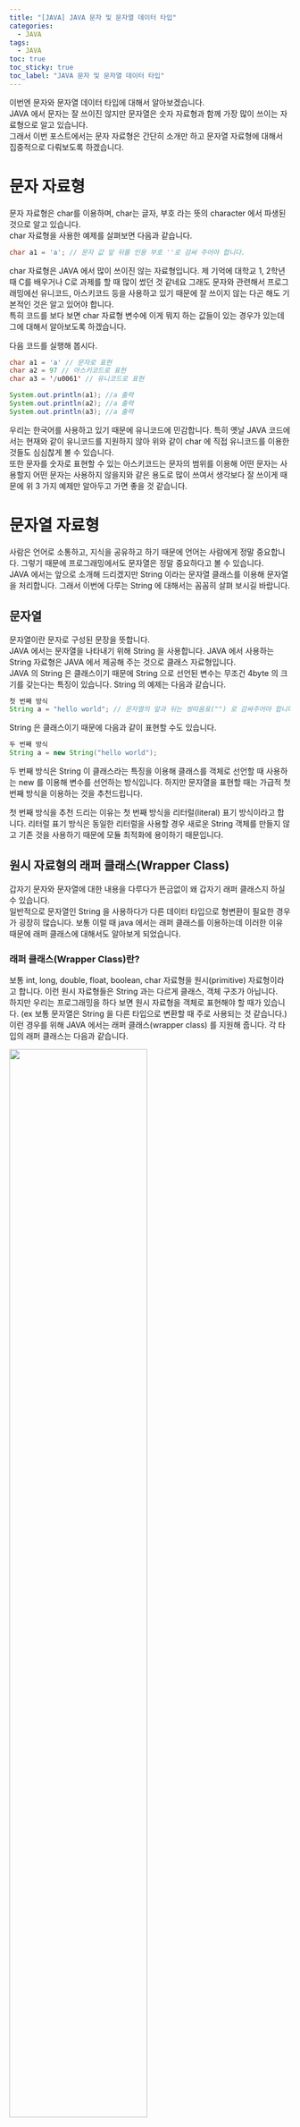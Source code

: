 ```yaml
---
title: "[JAVA] JAVA 문자 및 문자열 데이터 타입"
categories:
  - JAVA
tags:
  - JAVA
toc: true
toc_sticky: true
toc_label: "JAVA 문자 및 문자열 데이터 타입"
---
```


이번엔 문자와 문자열 데이터 타입에 대해서 알아보겠습니다.   
JAVA 에서 문자는 잘 쓰이진 않지만 문자열은 숫자 자료형과 함께 가장 많이 쓰이는 자료형으로 알고 있습니다.   
그래서 이번 포스트에서는 문자 자료형은 간단히 소개만 하고 문자열 자료형에 대해서 집중적으로 다뤄보도록 하겠습니다.

# 문자 자료형

문자 자료형은 char를 이용하며, char는 글자, 부호 라는 뜻의 character 에서 파생된 것으로 알고 있습니다.   
char 자료형을 사용한 예제를 살펴보면 다음과 같습니다.

``` java
char a1 = 'a'; // 문자 값 앞 뒤를 인용 부호 ''로 감싸 주어야 합니다.
```

char 자료형은 JAVA 에서 많이 쓰이진 않는 자료형입니다. 제 기억에 대학교 1, 2학년 때 C를 배우거나 C로 과제를 할 때 많이 썼던 것 같네요 그래도 문자와 관련해서 프로그래밍에선 유니코드, 아스키코드 등을 사용하고 있기 때문에 잘 쓰이지 않는 다곤 해도 기본적인 것은 알고 있어야 합니다.   
특히 코드를 보다 보면 char 자료형 변수에 이게 뭐지 하는 값들이 있는 경우가 있는데 그에 대해서 알아보도록 하겠습니다.

다음 코드를 실행해 봅시다.

``` java
char a1 = 'a' // 문자로 표현
char a2 = 97 // 아스키코드로 표현
char a3 = '/u0061' // 유니코드로 표현

System.out.println(a1); //a 출력
System.out.println(a2); //a 출력
System.out.println(a3); //a 출력

```

우리는 한국어를 사용하고 있기 때문에 유니코드에 민감합니다. 특히 옛날 JAVA 코드에서는 현재와 같이 유니코드를 지원하지 않아 위와 같이 char 에 직접 유니코드를 이용한 것들도 심심찮게 볼 수 있습니다.   
또한 문자를 숫자로 표현할 수 있는 아스키코드는 문자의 범위를 이용해 어떤 문자는 사용할지 어떤 문자는 사용하지 않을지와 같은 용도로 많이 쓰여서 생각보다 잘 쓰이게 때문에 위 3 가지 예제만 알아두고 가면 좋을 것 같습니다.

# 문자열 자료형

사람은 언어로 소통하고, 지식을 공유하고 하기 때문에 언어는 사람에게 정말 중요합니다. 그렇기 때문에 프로그래밍에서도 문자열은 정말 중요하다고 볼 수 있습니다.   
JAVA 에서는 앞으로 소개해 드리겠지만 String 이라는 문자열 클래스를 이용해 문자열을 처리합니다. 그래서 이번에 다루는 String 에 대해서는 꼼꼼히 살펴 보시길 바랍니다.

## 문자열

문자열이란 문자로 구성된 문장을 뜻합니다.   
JAVA 에서는 문자열을 나타내기 위해 String 을 사용합니다. JAVA 에서 사용하는 String 자료형은 JAVA 에서 제공해 주는 것으로 클래스 자료형입니다.   
JAVA 의 String 은 클래스이기 때문에 String 으로 선언된 변수는 무조건 4byte 의 크기를 갖는다는 특징이 있습니다. String 의 예제는 다음과 같습니다.

```java
첫 번째 방식
String a = "hello world"; // 문자열의 앞과 뒤는 쌍따옴표("") 로 감싸주어야 합니다.
```

String 은 클래스이기 때문에 다음과 같이 표현할 수도 있습니다.

```java
두 번째 방식
String a = new String("hello world");
```

두 번째 방식은 String 이 클래스라는 특징을 이용해 클래스를 객체로 선언할 때 사용하는 new 를 이용해 변수를 선언하는 방식입니다. 하지만 문자열을 표현할 때는 가급적 첫 번째 방식을 이용하는 것을 추천드립니다.

첫 번째 방식을 추천 드리는 이유는 첫 번째 방식을 리터럴(literal) 표기 방식이라고 합니다. 리터럴 표기 방식은 동일한 리터럴을 사용할 경우 새로운 String 객체를 만들지 않고 기존 것을 사용하기 때문에 모듈 최적화에 용이하기 때문입니다.

## 원시 자료형의 래퍼 클래스(Wrapper Class)

갑자기 문자와 문자열에 대한 내용을 다루다가 뜬금없이 왜 갑자기 래퍼 클래스지 하실 수 있습니다.   
일반적으로 문자열인 String 을 사용하다가 다른 데이터 타입으로 형변환이 필요한 경우가 굉장히 많습니다. 보통 이럴 때 java 에서는 래퍼 클래스를 이용하는데 이러한 이유 때문에 래퍼 클래스에 대해서도 알아보게 되었습니다.

### 래퍼 클래스(Wrapper Class)란?

보통 int, long, double, float, boolean, char 자료형을 원시(primitive) 자료형이라고 합니다. 이런 원시 자료형들은 String 과는 다르게 클래스, 객체 구조가 아닙니다.   
하지만 우리는 프로그래밍을 하다 보면 원시 자료형을 객체로 표현해야 할 때가 있습니다. (ex 보통 문자열은 String 을 다른 타입으로 변환할 때 주로 사용되는 것 같습니다.)   
이런 경우를 위해 JAVA 에서는 래퍼 클래스(wrapper class) 를 지원해 줍니다. 각 타입의 래퍼 클래스는 다음과 같습니다.

<img src="/assets/images/java/8/wrapper_class_table.png" width="70%" hegiht="60%">

### 래퍼 클래스의 구조도

래퍼 클래스의 구조도는 아래 이미지와 같고, 박싱과 언박싱을 이용합니다.   

- 박싱 : 기본타입의 데이터 -> 래퍼 클래스의 인스턴스로 변환하는 과정
- 언박싱 : 래퍼 클래스의 인스턴스에 저장된 값 -> 기본 타입의 데이터로 꺼내는 과정

```java
//박싱
//Integer 래퍼 클래스 num 에 21의 값을 저장
Integer num = new Integer(21);

//언박싱
//래퍼 클래스 num 의 값을 꺼내 원시 자료형 변수인 n에 저장해 준다.
int n = num.intValue();
```

JDK 1.5 부터는 박싱과 언박싱이 필요한 상황에 JAVA 컴파일러가 자동으로 처리해주니다.   
이런 자동화된 박싱과 언박싱을 오토박싱(AutoBoxing) 과 오토언박싱(AutoUnBoxing) 이라고 부릅니다.

### 래퍼 클래스를 사용하는 경우

1. 일반적으로 우리가 자주 사용하는 것은 문자열을 원시 자료형으로 변환하기 위해 사용합니다.

    일반적으로 아래 예시 처럼 사용하며 래퍼 클래스의 형변환 메소드는 `valueOf` 로 동일합니다.

    ```java
    String a = "10"

    int num = Integer.valueOf(a);
    ```

2. 원시 자료형을 Object 로 변환하고자 할 때 사용됩니다.
3. java.util 패키지의 클래스는 객체만 다루기 때문에 이 때 래퍼 클래스가 사용됩니다.
4. ArrayList 등과 같은 Collection 프레임 워크의 데이터 구조는 원시 자료형이 아닌 객체만 저장이 되고, 이 때 래퍼 클래스를 이용합니다.

## 문자열 내장 메소드

String 자료형의 내장 메소드 중에서 자주 사용하는 것을 알아보도록 하겠습니다. String 자료형의 내장 메소드는 문자열 객체에 속한 함수라 할 수 있습니다.   
문자열 합치기, 분할, 대소문자 변환 등의 문자열을 다양하게 활용할 수 있도록 도와줍니다.

### equals

equals 메소드는 파라매터로 입력을 받은 문자열과 완전히 같은지를 비교하여 true, false 값을 반환합니다.   
아마도 JAVA 의 문자열 메소드 중에서 자주 사용되는 메소드 top3 에 들지 않을까 생각될 정도로 굉장히 빈번하게 사용되는 메소드입니다. 그렇기 때문에 꼭 기억을 해주시는게 좋을 듯 합니다.   
우리는 보통 같은 타입의 데이터를 비교할 때 `==` 를 많이 사용합니다만 JAVA 의 String 의 경우 객체이기 때문에 원시 자료형과는 다르게 equals 를 이용해야 정확한 비교가 가능합니다.   
그래서 python 을 하다가 JAVA 를 하시는 분들은 문자열 비교를 할 때 `==` 를 많이 써서 에러가 발생하는 경우가 잦으리라 생각됩니다. 추가적으로 String 변수의 경우 객체이기 때문에 `null` 과는 비교할 때 `==` 을 사용해야 합니다.   
그럼 예시를 통해 equals 에 대해 자세히 알아보도록 하겠습니다.


equals 를 사용했을 경우

```java
String a = "hello";
String b = "java";
String c = "hello";
System.out.println(a.equals(b)); //false 출력
System.out.println(a.equals(c)); //true 출력
```

equals 를 사용하지 않을 경우

```java
String a = "hello";
String b = new String("hello");
System.out.println(a.equals(b)); //true
System.out.println(a == b); // false
```

equals 를 사용하지 않은 예시를 보면 문자열 a 와 b 는 모두 hello 로 값이 같지만 equals 를 호출하면 true 를, `==` 연산자를 이용하면 false 를 반환합니다. a 와 b 는 값은 같지만 서로 다른 객체이기 때문에 이러한 출력 결과가 나오게 되는 것입니다.   
`==`은 2개의 자료형이 같은 객체인지를 판별할 때 사용하는 연산자이므로 false 를 리턴합니다.

### indexOf

indexOf 는 문자열에서 특정 문자열이 시작되는 위치(인덱스 값)를 반환합니다. 문자열 a 에서 `Java` 가 시작되는 위치를 알고 싶다면 indexOf 를 사용하여 다음처럼 위치를 얻을 수 있습니다.   
indexOf 메소드도 굉장히 자주 사용되는 메소드이므로 기억해 주시길 바랍니다.

```java
String a = "Hello Java";
System.out.println(a.indexOf("Java")); // 6출력
```

결과가 6이 출력되는 이유는 JAVA 에서는 index 와 관련되서는 0부터 세기 때문이며, 좀 더 세세히 알아보기 위해 문자열 a의 각 알파벳에 index 값을 달아보도록 하겠습니다.

H : 0   
e : 1   
l : 2   
l : 3   
o : 4   
공백 : 5   
J : 6   
a : 7   
v : 8   
a : 9   

여기서 indexOf 의 입력 값인 `Java` 가 있는 곳은 6~9 이며 indexOf 는 시작 위치 값을 반환하기 때문에 6이 반환이 됩니다.

### contains

contains 메소드는 문자열에서 파라매터로 받은 문자열이 포함되어 있는지에 대한 여부를 리턴합니다. 따라서 결과 값이 boolean 값 입니다.   
contains 메소드도 equals 와 함께 가장 많이 사용되는 메소드 중에 하나입니다. 따라서 해당 메소드도 기억해 주셔야 합니다.
예시를 통해 알아보도록 하겠습니다.

```java
String a = "Hello Java";
System.out.println(a.contains("Java")); //출력
```

문자열 a 에는 `Java` 라는 문자열을 포함하고 있어 true 를 반환합니다.

### charAt

charAt 메소드는 문자열에서 특정 위치의 문자를 반환합니다. 문자열을 자주 사용하게 된다면 이 메소드도 굉장히 자주 사용하게 됩니다.   
그리고 이 메소드의 경우 문자열의 특정 index 의 값을 가져오도록 하기 때문에 마구잡이로 사용하게 된다면 ArrayIndexOutOfBoundsExcpetion 에러가 굉장히 많이 뜨기 때문에 사용할 때 신중히 코드의 구성을 생각한 다음에 사용하도록 해야 합니다.
예시를 통해 알아보도록 하겠습니다.

```java
String a = "Hello Java";
System.out.println(a.charAt(6)); // J 출력
```

### replaceAll

replaceAll 메소드는 문자열에서 특정 문자열을 다른 문자열로 바꿀 때 사용합니다. 이 때 바꾸고자 하는 문자열인 첫 번째 파라매터에는 정규표현식이 올 수 있습니다.   
이 메소드는 일반적으로 텍스트 데이터를 정제하거나 할 때 사용됩니다.   
예시를 통해 알아보도록 하겠습니다.

```java
String a = "Hello Java";
System.out.println(a.replaceAll("Java", "World")); //Hello Java -> Hello World 로 변경됨
```

### substring

substring 메소드는 문자열에서 특정 문자열을 뽑아낼 때 사용합니다. 해당 메소드는 오버로딩 되어 있어 직접 사용하실 때 혼란스러울 수 있는데요 오버로딩 된 것들까지도 한 번 알아보도록 하겠습니다.   
substring 은 2가지 메소드로 오버로딩 되어 있습니다.

- public String substring(int startIndex) : startIndex 부터 끝까지의 문자열을 반환합니다.
  
  ```java
  String a = "Hello Java";
  System.out.println(a.substring(6)); //Java 출력
  ```

- public String substring(int startIndex, int endIndex) : startIndex 부터 endIndex-1 까지의 문자열을 반환합니다.

  ```java
  String a = "Hello Java";
  System.out.println(a.subString(6,10))l //Java 출력
  ```

substring 도 charAt 와 마찬가지로 index 를 이용해 문자열의 특정 부분을 잘라서 가져오는 메소드이기 때문에 ArrayIndexOutOfBoundsExcpetion 에러가 굉장히 빈번하게 뜨도록 하는 메소드입니다.   
따라서 charAt 와 마찬가지로 사용하실 때 신중히 로직을 생각한 다음에 해당 메소드를 사용하셔야 합니다.

### toUpperCase, toLowerCase

toUpperCase와 toLowerCase 메소드는 문자열을 모두 대문자 혹은 소문자로 변경할 때 사용합니다. 자주 사용되긴 하나 사용법이 간단하고 문자열 작업을 할 때 핵심적으로 사용되는 메소드는 아니라 이런 메소드도 있구나 하시면 될 것 같습니다.   
예시는 다음과 같습니다.

```java
String a = "Hello Java";
System.out.println(a.toUpperCase()); //HELLO JAVA 출력
System.out.println(a.toLowerCase()); //hello java 출력
```

### split

split 메소드는 문자열을 특정한 구분자로 나누고, 나눈 문자열들로 이루어진 문자열 배열을 반환해주는 메소드입니다.   
문자열에서 특정 부분만 사용하고 싶은데 특정 패턴이 있을 때 사용해서 특정 부분을 가져오도록 해서 사용할 수도 있고, `,`, `:` 등과 같은 특정 기호들로 문자열들이 구분되어 있을 때 기호를 구분자로 하여 나누어서 문자열 배열을 사용하고자 할 때 주로 사용됩니다.   
해당 메소드는 JAVA 문자열에서 굉장히 자주 사용되니 꼭 기억해 주시기 바랍니다. 예시는 다음과 같습니다.

```java
String a = "a:b:c:d";
String[] result = a.split(":"); // result 에는 {"a", "b", "c", "d"} 가 담기게 된다
```

split 메소드에서도 ArrayIndexOutOfBoundsExcpetion 에러가 자주 발생하니 사용할 때 주의해서 사용하도록 합시다.

# 마치며

이번엔 JAVA 의 문자와 문자열에 대해서 알아보았습니다. 문자열의 경우 대부분 프로그래밍에서 중요하게 사용되기 때문에 필수로 아셔야 하며 JAVA 에서는 C 와 다르게 문자열 객체인 String 을 지원해 주기 때문에 String 에 대해서 꼼꼼히 아시는게 중요할 듯 합니다.   
이번에도 포스팅 읽어주셔서 감사드리며 잘못된 내용 혹은 오타, 다른 의견이 있으신 분들은 댓글 남겨주시면 감사하겠습니다.

# 참조
<https://wikidocs.net/261>, <https://wikidocs.net/205>

